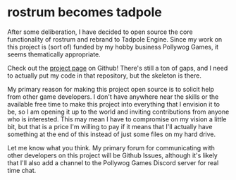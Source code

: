 rostrum becomes tadpole
===

After some deliberation, I have decided to open source the core functionality of rostrum and rebrand to Tadpole Engine. Since my work on this project is (sort of) funded by my hobby business Pollywog Games, it seems thematically appropriate.

Check out the [project page](https://github.com/lwb4/tadpole) on Github! There's still a ton of gaps, and I need to actually put my code in that repository, but the skeleton is there.

My primary reason for making this project open source is to solicit help from other game developers. I don't have anywhere near the skills or the available free time to make this project into everything that I envision it to be, so I am opening it up to the world and inviting contributions from anyone who is interested. This may mean I have to compromise on my vision a little bit, but that is a price I'm willing to pay if it means that I'll actually have something at the end of this instead of just some files on my hard drive.

Let me know what you think. My primary forum for communicating with other developers on this project will be Github Issues, although it's likely that I'll also add a channel to the Pollywog Games Discord server for real time chat.
